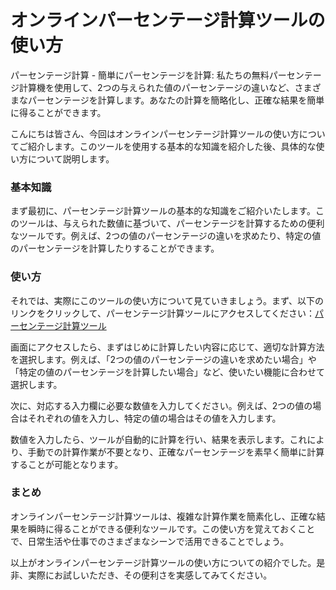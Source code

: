 オンラインパーセンテージ計算ツールの使い方
=====================

パーセンテージ計算 - 簡単にパーセンテージを計算: 私たちの無料パーセンテージ計算機を使用して、2つの与えられた値のパーセンテージの違いなど、さまざまなパーセンテージを計算します。あなたの計算を簡略化し、正確な結果を簡単に得ることができます。

こんにちは皆さん、今回はオンラインパーセンテージ計算ツールの使い方についてご紹介します。このツールを使用する基本的な知識を紹介した後、具体的な使い方について説明します。

### 基本知識

まず最初に、パーセンテージ計算ツールの基本的な知識をご紹介いたします。このツールは、与えられた数値に基づいて、パーセンテージを計算するための便利なツールです。例えば、2つの値のパーセンテージの違いを求めたり、特定の値のパーセンテージを計算したりすることができます。

### 使い方

それでは、実際にこのツールの使い方について見ていきましょう。まず、以下のリンクをクリックして、パーセンテージ計算ツールにアクセスしてください：[パーセンテージ計算ツール](https://www.onlinecalculatorsfree.com/ja/math/percent-calculator.html)

画面にアクセスしたら、まずはじめに計算したい内容に応じて、適切な計算方法を選択します。例えば、「2つの値のパーセンテージの違いを求めたい場合」や「特定の値のパーセンテージを計算したい場合」など、使いたい機能に合わせて選択します。

次に、対応する入力欄に必要な数値を入力してください。例えば、2つの値の場合はそれぞれの値を入力し、特定の値の場合はその値を入力します。

数値を入力したら、ツールが自動的に計算を行い、結果を表示します。これにより、手動での計算作業が不要となり、正確なパーセンテージを素早く簡単に計算することが可能となります。

### まとめ

オンラインパーセンテージ計算ツールは、複雑な計算作業を簡素化し、正確な結果を瞬時に得ることができる便利なツールです。この使い方を覚えておくことで、日常生活や仕事でのさまざまなシーンで活用できることでしょう。

以上がオンラインパーセンテージ計算ツールの使い方についての紹介でした。是非、実際にお試しいただき、その便利さを実感してみてください。